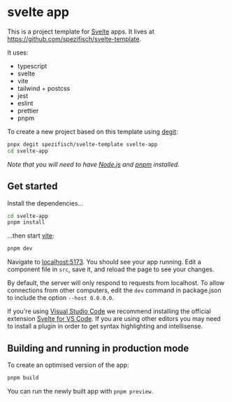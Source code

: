 # svelte app

This is a project template for [Svelte](https://svelte.dev) apps. It lives at <https://github.com/spezifisch/svelte-template>.

It uses:

* typescript
* svelte
* vite
* tailwind + postcss
* jest
* eslint
* prettier
* pnpm

To create a new project based on this template using [degit](https://github.com/Rich-Harris/degit):

```bash
pnpx degit spezifisch/svelte-template svelte-app
cd svelte-app
```

*Note that you will need to have [Node.js](https://nodejs.org) and [pnpm](https://pnpm.io/installation) installed.*

## Get started

Install the dependencies...

```bash
cd svelte-app
pnpm install
```

...then start [vite](https://vitejs.dev/):

```bash
pnpm dev
```

Navigate to [localhost:5173](http://localhost:5173). You should see your app running. Edit a component file in `src`, save it, and reload the page to see your changes.

By default, the server will only respond to requests from localhost. To allow connections from other computers, edit the `dev` command in package.json to include the option `--host 0.0.0.0`.

If you're using [Visual Studio Code](https://code.visualstudio.com/) we recommend installing the official extension [Svelte for VS Code](https://marketplace.visualstudio.com/items?itemName=svelte.svelte-vscode). If you are using other editors you may need to install a plugin in order to get syntax highlighting and intellisense.

## Building and running in production mode

To create an optimised version of the app:

```bash
pnpm build
```

You can run the newly built app with `pnpm preview`.